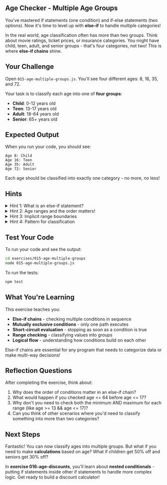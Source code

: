## Age Checker - Multiple Age Groups

You've mastered if statements (one condition) and if-else statements (two options). Now it's time to level up with **else-if** to handle multiple categories!

In the real world, age classification often has more than two groups. Think about movie ratings, ticket prices, or insurance categories. You might have child, teen, adult, and senior groups - that's four categories, not two! This is where **else-if chains** shine.

## Your Challenge

Open `015-age-multiple-groups.js`. You'll see four different ages: 8, 16, 35, and 72.

Your task is to classify each age into one of **four groups**:
- **Child**: 0-12 years old
- **Teen**: 13-17 years old
- **Adult**: 18-64 years old
- **Senior**: 65+ years old

## Expected Output

When you run your code, you should see:
```
Age 8: Child
Age 16: Teen
Age 35: Adult
Age 72: Senior
```

Each age should be classified into exactly one category - no more, no less!

## Hints

<details>
<summary>Hint 1: What is an else-if statement?</summary>

An **else-if** lets you check multiple conditions in order until one is true. Think of it like a series of questions where you stop as soon as you get a "yes" answer.

The program checks the first condition. If false, it moves to the next condition. If that's false, it moves to the next, and so on. As soon as one condition is true, it executes that block and skips all remaining checks.

This is called "short-circuit evaluation" - the chain stops checking as soon as it finds a match.
</details>

<details>
<summary>Hint 2: Age ranges and the order matters!</summary>

When checking age ranges, think about working from smallest to largest values. Check the lowest range first, then the next highest, and so on.

**Why this order works:**
- The structure automatically eliminates values that matched earlier conditions
- Each subsequent check only runs if all previous checks failed
- This means you already know certain facts about the value by the time you reach later conditions

Think carefully about which boundary to check at each step.
</details>

<details>
<summary>Hint 3: Implicit range boundaries</summary>

You might think you need to check both the minimum and maximum for each range (like checking both the lower and upper bound). But with an else-if chain, you don't need to check both!

When you reach an else-if condition, you already know the previous conditions were false. This means certain facts are already established about your value without explicitly checking them.

For example, if the first check tests whether a value is at or below a threshold, and that fails, you automatically know the value is above that threshold when you reach the next check.
</details>

<details>
<summary>Hint 4: Pattern for classification</summary>

Create a chain that:
1. Checks if the age falls in the first (lowest) category
2. If not, checks if it falls in the second category
3. If not, checks if it falls in the third category
4. If none match, it must be in the final (highest) category

Apply this pattern to all four age variables to classify each one correctly.
</details>

## Test Your Code

To run your code and see the output:
```bash
cd exercises/015-age-multiple-groups
node 015-age-multiple-groups.js
```

To run the tests:
```bash
npm test
```

## What You're Learning

This exercise teaches you:
- **Else-if chains** - checking multiple conditions in sequence
- **Mutually exclusive conditions** - only one path executes
- **Short-circuit evaluation** - stopping as soon as a condition is true
- **Range checking** - classifying values into groups
- **Logical flow** - understanding how conditions build on each other

Else-if chains are essential for any program that needs to categorize data or make multi-way decisions!

## Reflection Questions

After completing the exercise, think about:
1. Why does the order of conditions matter in an else-if chain?
2. What would happen if you checked age <= 64 before age <= 17?
3. Why don't you need to check both the minimum AND maximum for each range (like age >= 13 && age <= 17)?
4. Can you think of other scenarios where you'd need to classify something into more than two categories?

## Next Steps

Fantastic! You can now classify ages into multiple groups. But what if you need to make **calculations** based on age? What if children get 50% off and seniors get 30% off?

In **exercise 016-age-discounts**, you'll learn about **nested conditionals** - putting if statements inside other if statements to handle more complex logic. Get ready to build a discount calculator!

